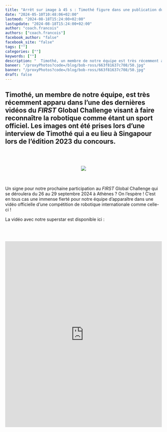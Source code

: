 ```yaml
---
title: "Arrêt sur image à 45 s : Timothé figure dans une publication du FIRST Global Challenge !"
date: "2024-05-10T10:48:06+02:00"
lastmod: "2024-08-18T15:24:00+02:00"
lastupdate: "2024-08-18T15:24:00+02:00"
author: "coach.francois"
authors: ["coach.francois"]
facebook_author: "false"
facebook_site: "false"
tags: [""]
categories: [""]
keywords: [""]
description: "  Timothé, un membre de notre équipe est très récemment apparu dans l’une des dernières vidéos du FIRST Global Challenge visant à faire reconnaître la robotique comme étant un sport officiel. "
baneer: "/proxyPhotos?code=/blog/bob-ross/663f81637c708/50.jpg"
banner: "/proxyPhotos?code=/blog/bob-ross/663f81637c708/50.jpg"
draft: false
---
```

## Timothé, un membre de notre équipe, est très récemment apparu dans l’une des dernières vidéos du <i>FIRST</i> Global Challenge visant à faire reconnaître la robotique comme étant un sport officiel. Les images ont été prises lors d’une interview de Timothé qui a eu lieu à Singapour lors de l’édition 2023 du concours.

<br><br>
<center>
<img src="/proxyPhotos?code=/blog/bob-ross/663f81637c708/50.jpg">
</center>
<br><br>

Un signe pour notre prochaine participation au  <i>FIRST</i> Global Challenge qui se déroulera du 26 au 29 septembre 2024 à Athènes ? On l’espère ! 
C’est en tous cas une immense fierté pour notre équipe d’apparaître dans une vidéo officielle d’une compétition de robotique internationale comme celle-ci !

La vidéo avec notre superstar est disponible ici : 

<br><br>
<iframe class="youtube-player" width="100%" height="597" src="https://www.youtube.com/embed/Ljup-TK_tZY?version=3&amp;rel=1&amp;showsearch=0&amp;showinfo=1&amp;iv_load_policy=1&amp;fs=1&amp;hl=fr-FR&amp;autohide=2&amp;wmode=transparent" allowfullscreen="true" style="border:0;" sandbox="allow-scripts allow-same-origin allow-popups allow-presentation allow-popups-to-escape-sandbox"></iframe>
<br><br>

    

